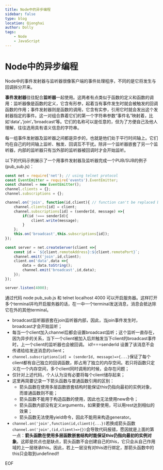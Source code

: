 ```yaml
---
title: Node中的异步编程
sidebar: false
type: blog
location: Qionghai
author: Dolly
tags:
    - Node
    - JavaScript
---
```

# Node中的异步编程

Node中的事件发射器与监听器很像客户端的事件处理程序，不同的是它将发生与回调拆分开来。

**事件发射器**往往配合**监听器**一起使用。这两者有点类似于函数的定义和函数的调用：监听器像是函数的定义，它含有形参，起着当有事件发生时就会被触发的回调函数的作用；事件发射器则是函数的调用，它含有实参，引用它时就会发出这个发射器指定的事件。这一对组合靠着它们的第一个字符串参数“事件名”映射着，比如’data‘，’join‘，’broadcast‘等。它们的名称可以是任意的，但为了方便自己及他人理解，往往选用具有语义信息的字符串。

每一组事件发射器及监听器之间都是异步的，也就是他们处于平行时间轴上。它们均在自己的时间轴上监听、触发、回调互不干扰。除非一个监听器嵌套了另一个监听器，内部的监听器只有当外部的监听器被回调时才会开始监听。

以下的代码示例展示了一个用事件发射器及监听器完成一个PUB/SUB的例子(pub_sub.js)：

```javascript
const net = require('net'); // using telnet protocol
const EventEmitter = require('events').EventEmitter;
const channel = new EventEmitter();
channel.clients = {};
channel.subscriptions = {};

channel.on('join', function(id,client){ // function can't be replaced by =>, wierd!
    channel.clients[id] = client;
    channel.subscriptions[id] = (senderId, message) =>{
        if(id !=== senderId){
            client.write(message);
        }
    };
    this.on('broadcast',this.subscriptions[id]);
});
 
const server = net.createServer(client =>{
    const id = `${client.remoteAddress}:${client.remotePort}`;
    channel.emit('join',id,client);
    client.on('data',data =>{
        data = data.toString();
        channel.emit('broadcast',id,data);
    });
});

server.listen(4000);
```

通过代码 node pub_sub.js 和 telnet localhost 4000 可以开启服务器。这样打开多个terminal并均开启服务器的话，在一中一个terminal发送消息，消息会抵达除它在外的其他terminal。

* broadcast监听器嵌套在join监听器内部，因此，当join事件发生时，broadcast才会开始监听；
* 每当一个client加入channel后都会设置broadcast监听；这个监听一直存在，因为异步的关系，当下一个client被加入后并触发当下client的broadcast事件时，上一个client的监听器也会被回调。 id!===senderId 设置了该消息不会传递给给发送消息的client；
* `channel.subscriptions[id] = (senderId, message)=>{...}`保证了每个client都有自己独立的回调函数，即占用了独立的内存空间。若只将函数只定义在一个内存空间，多个client同时调用的时候，会存在问题；
* 仅针对上述代码，个人认为没有必要将每个client储存起来；
* 这里再简要记录一下箭头函数与普通函数引用的区别：
  - 箭头函数在使用多层函数嵌套结构时能保证this仍指向最初的实例对象，而普通函数则不能；
  - 箭头函数不能用于构造函数的使用，因此也无法使用new命令；
  - 箭头函数内部没有定义arguments，如果要使用，可以用rest达到相似的效果；
  - 箭头函数无法使用yield命令，因此不能用来构造generator。
* `channel.on('join',function(id,client){...})`若换成箭头函数`channel.on('join',(id,client)=>{})`会导致代码报错，愿因就是上面的第一点：**箭头函数在使用多层函数嵌套结构时能保证this仍指向最初的实例对象**。这即是优点也是缺点，箭头函数不会创建自己的this，它只会从自己作用域的上一层继承this。因此，若上一层没有对this进行绑定，那箭头函数中的this只会取到undefined!!

EOF
